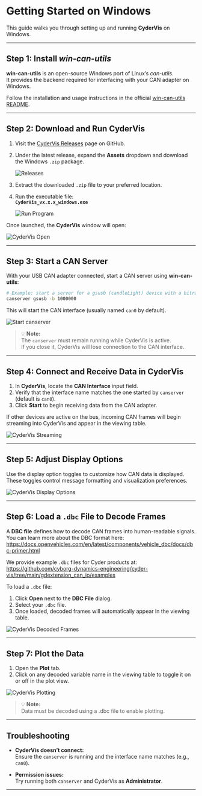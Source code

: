 # Getting Started on Windows

This guide walks you through setting up and running **CyderVis** on Windows.

---

## Step 1: Install *win-can-utils*

**win-can-utils** is an open-source Windows port of Linux’s *can-utils*.  
It provides the backend required for interfacing with your CAN adapter on Windows.

Follow the installation and usage instructions in the official [win-can-utils README](https://github.com/cyborg-dynamics-engineering/win-can-utils?tab=readme-ov-file#windows-can-utils).

---

## Step 2: Download and Run CyderVis

1. Visit the [CyderVis Releases](https://github.com/Cyborg-Dynamics-Engineering/cyder-vis/releases) page on GitHub.  
2. Under the latest release, expand the **Assets** dropdown and download the Windows `.zip` package.

   ![Releases](getting_started/releases.png)

3. Extract the downloaded `.zip` file to your preferred location.  
4. Run the executable file:  
   **`CyderVis_vx.x.x_windows.exe`**

   ![Run Program](getting_started/run_program.png)

Once launched, the **CyderVis** window will open:

![CyderVis Open](getting_started/cydervis_opened.png)

---

## Step 3: Start a CAN Server

With your USB CAN adapter connected, start a CAN server using **win-can-utils**:

```bash
# Example: start a server for a gsusb (candleLight) device with a bitrate of 1 Mbps
canserver gsusb -b 1000000
```

This will start the CAN interface (usually named `can0` by default).

![Start canserver](getting_started/start_canserver.png)

> 💡 **Note:**  
> The `canserver` must remain running while CyderVis is active.  
> If you close it, CyderVis will lose connection to the CAN interface.

---

## Step 4: Connect and Receive Data in CyderVis

1. In **CyderVis**, locate the **CAN Interface** input field.  
2. Verify that the interface name matches the one started by `canserver` (default is `can0`).  
3. Click **Start** to begin receiving data from the CAN adapter.

If other devices are active on the bus, incoming CAN frames will begin streaming into CyderVis and appear in the viewing table.

![CyderVis Streaming](getting_started/cydervis_streaming.png)

---

## Step 5: Adjust Display Options

Use the display option toggles to customize how CAN data is displayed.  
These toggles control message formatting and visualization preferences.

![CyderVis Display Options](getting_started/cydervis_display_options.png)

---

## Step 6: Load a `.dbc` File to Decode Frames

A **DBC file** defines how to decode CAN frames into human-readable signals.  
You can learn more about the DBC format here:  
<https://docs.openvehicles.com/en/latest/components/vehicle_dbc/docs/dbc-primer.html>

We provide example `.dbc` files for Cyder products at:  
<https://github.com/cyborg-dynamics-engineering/cyder-vis/tree/main/gdextension_can_io/examples>

To load a `.dbc` file:
1. Click **Open** next to the **DBC File** dialog.
2. Select your `.dbc` file.
3. Once loaded, decoded frames will automatically appear in the viewing table.

![CyderVis Decoded Frames](getting_started/cydervis_decoded_frames.png)

---

## Step 7: Plot the Data

1. Open the **Plot** tab.  
2. Click on any decoded variable name in the viewing table to toggle it on or off in the plot view.

![CyderVis Plotting](getting_started/cydervis_plotting.png)

> 💡 **Note:**  
> Data must be decoded using a .dbc file to enable plotting.

---

## Troubleshooting

- **CyderVis doesn’t connect:**  
  Ensure the `canserver` is running and the interface name matches (e.g., `can0`).

- **Permission issues:**  
  Try running both `canserver` and CyderVis as **Administrator**.

---